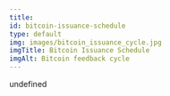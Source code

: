```yaml
--- 
title: 
id: bitcoin-issuance-schedule
type: default
img: images/bitcoin_issuance_cycle.jpg
imgTitle: Bitcoin Issuance Schedule
imgAlt: Bitcoin feedback cycle
---
```


undefined

